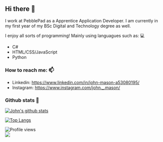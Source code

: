 ## Hi there 👋
I work at PebblePad as a Apprentice Application Developer. I am currently in my first year of my BSc Digital and Technology degree as well. 

I enjoy all sorts of programming! Mainly using languagues such as: 💻
- C#
- HTML/CSS/JavaScript
- Python

### How to reach me: 📫 
- Linkedin: https://www.linkedin.com/in/john-mason-a53080195/
- Instagram: https://www.instagram.com/john._.mason/

### Github stats 📃
[![John's github stats](https://github-readme-stats.vercel.app/api?username=johnmason27)](https://github.com/anuraghazra/github-readme-stats)

[![Top Langs](https://github-readme-stats.vercel.app/api/top-langs/?username=johnmason27)](https://github.com/anuraghazra/github-readme-stats)

![Profile views](https://gpvc.arturio.dev/johnmason27)  
<img src="https://www.bing.com/images/search?view=detailV2&ccid=DDIto8TI&id=59D210334305E33E5EA4C3594C66AD6E9C8E1F27&thid=OIP.DDIto8TIANv8SgBuB6eQ3QHaEi&mediaurl=https%3a%2f%2fstatic01.nyt.com%2fimages%2f2017%2f04%2f18%2fwell%2fphysed-run%2fphysed-run-articleLarge.jpg%3fquality%3d75%26auto%3dwebp%26disable%3dupscale&exph=368&expw=600&q=running&simid=607995433535013563&ck=018A88DAABCEF886A4A417FFDF79EDEE&selectedIndex=2&FORM=IRPRST&ajaxhist=0"></img>
